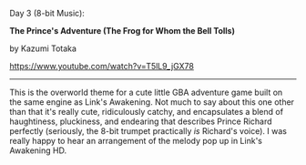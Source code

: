 Day 3 (8-bit Music):

**The Prince's Adventure (The Frog for Whom the Bell Tolls)**

by Kazumi Totaka

https://www.youtube.com/watch?v=T5lL9_jGX78

******

This is the overworld theme for a cute little GBA adventure game built on the same engine as Link's Awakening. Not much to say about this one other than that it's really cute, ridiculously catchy, and encapsulates a blend of haughtiness, pluckiness, and endearing that describes Prince Richard perfectly (seriously, the 8-bit trumpet practically _is_ Richard's voice). I was really happy to hear an arrangement of the melody pop up in Link's Awakening HD.
